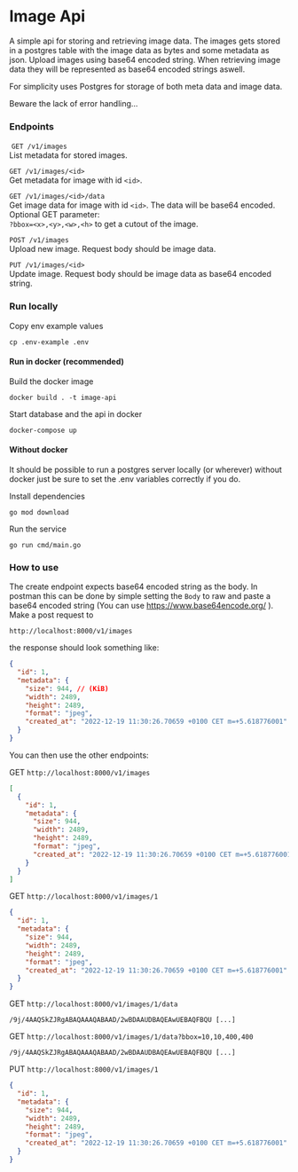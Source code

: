 # Image Api

A simple api for storing and retrieving image data. The images gets stored in a postgres table
with the image data as bytes and some metadata as json. Upload images using base64 encoded string.
When retrieving image data they will be represented as base64 encoded strings aswell.

For simplicity uses Postgres for storage of both meta data and image data.

Beware the lack of error handling...

### Endpoints

​
`GET /v1/images`  
List metadata for stored images.

`GET /v1/images/<id>`  
Get metadata for image with id `<id>`.

`GET /v1/images/<id>/data`  
Get image data for image with id `<id>`. The data will be base64 encoded.  
Optional GET parameter:  
`?bbox=<x>,<y>,<w>,<h>` to get a cutout of the image.

`POST /v1/images`  
Upload new image. Request body should be image data.

`PUT /v1/images/<id>`  
Update image. Request body should be image data as base64 encoded string.

### Run locally

Copy env example values

`cp .env-example .env`

#### Run in docker (recommended)

Build the docker image

`docker build . -t image-api`

Start database and the api in docker

`docker-compose up`

#### Without docker

It should be possible to run a postgres server locally (or wherever) without docker just be sure to
set the .env variables correctly if you do.

Install dependencies

`go mod download`

Run the service

`go run cmd/main.go`

### How to use

The create endpoint expects base64 encoded string as the body. In postman this can be done by simple setting the
`Body` to raw and paste a base64 encoded string (You can use https://www.base64encode.org/ ). Make a post request to

`http://localhost:8000/v1/images`

the response should look something like:

```json
{
  "id": 1,
  "metadata": {
    "size": 944, // (KiB)
    "width": 2489,
    "height": 2489,
    "format": "jpeg",
    "created_at": "2022-12-19 11:30:26.70659 +0100 CET m=+5.618776001"
  }
}
```

You can then use the other endpoints:

GET `http://localhost:8000/v1/images`

```json
[
  {
    "id": 1,
    "metadata": {
      "size": 944,
      "width": 2489,
      "height": 2489,
      "format": "jpeg",
      "created_at": "2022-12-19 11:30:26.70659 +0100 CET m=+5.618776001"
    }
  }
]
```

GET `http://localhost:8000/v1/images/1`

```json
{
  "id": 1,
  "metadata": {
    "size": 944,
    "width": 2489,
    "height": 2489,
    "format": "jpeg",
    "created_at": "2022-12-19 11:30:26.70659 +0100 CET m=+5.618776001"
  }
}
```

GET `http://localhost:8000/v1/images/1/data`

`/9j/4AAQSkZJRgABAQAAAQABAAD/2wBDAAUDBAQEAwUEBAQFBQU [...]`

GET `http://localhost:8000/v1/images/1/data?bbox=10,10,400,400`

`/9j/4AAQSkZJRgABAQAAAQABAAD/2wBDAAUDBAQEAwUEBAQFBQU [...]`

PUT `http://localhost:8000/v1/images/1`

```json
{
  "id": 1,
  "metadata": {
    "size": 944,
    "width": 2489,
    "height": 2489,
    "format": "jpeg",
    "created_at": "2022-12-19 11:30:26.70659 +0100 CET m=+5.618776001"
  }
}
```
